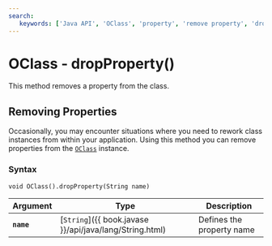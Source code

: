 ```yaml
---
search:
   keywords: ['Java API', 'OClass', 'property', 'remove property', 'drop property', 'delete property', 'dropProperty']
---
```


# OClass - dropProperty()

This method removes a property from the class.

## Removing Properties

Occasionally, you may encounter situations where you need to rework class instances from within your application.  Using this method you can remove properties from the [`OClass`](Java-Ref-OClass.md) instance.

### Syntax

```
void OClass().dropProperty(String name)
```

| Argument | Type | Description |
|---|---|---|
| **`name`** | [`String`]({{ book.javase }}/api/java/lang/String.html) | Defines the property name |





